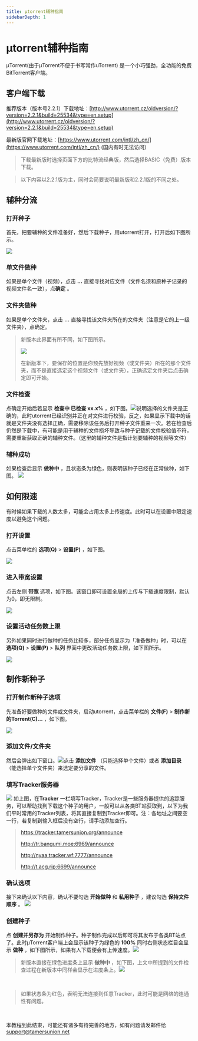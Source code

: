 ```yaml
---
title: μtorrent辅种指南
sidebarDepth: 1
---
```


# μtorrent辅种指南

μTorrent(由于μTorrent不便于书写常作uTorrent) 是一个小巧强劲，全功能的免费BitTorrent客户端。

## 客户端下载
推荐版本（版本号2.2.1）下载地址：[http://www.utorrent.cz/oldversion/?version=2.2.1&build=25534&type=en.setup](http://www.utorrent.cz/oldversion/?version=2.2.1&build=25534&type=en.setup)

最新版官网下载地址：[https://www.utorrent.com/intl/zh_cn/](https://www.utorrent.com/intl/zh_cn/) (国内有时无法访问）
> 下载最新版时选择页面下方的比特流经典版，然后选择BASIC（免费）版本下载。

>以下内容以2.2.1版为主，同时会简要说明最新版和2.2.1版的不同之处。


## 辅种分流
### 打开种子
首先，把要辅种的文件准备好，然后下载种子，用utorrent打开，打开后如下图所示。

![](https://static.tamersunion.net/wp-content/uploads/2019031118202157.jpg)

### 单文件做种
如果是单个文件（视频），点击 **...** 直接寻找对应文件（文件名须和原种子记录的视频文件名一致），点**确定** 。

### 文件夹做种
如果是单个文件夹，点击 **...** 直接寻找该文件夹所在的文件夹（注意是它的上一级文件夹），点确定。


> 新版本此界面有所不同，如下图所示。
>
> ![](https://static.tamersunion.net/wp-content/uploads/2019031118202529.jpg)
>
> 在新版本下，要保存的位置是你预先放好视频（或文件夹）所在的那个文件夹，而不是直接选定这个视频文件（或文件夹），正确选定文件夹后点击确定即可开始。

### 文件检查
点确定开始后若显示 **检查中 已检查 xx.x%** ，如下图。![](https://static.tamersunion.net/wp-content/uploads/2019031118203153.jpg)说明选择的文件夹是正确的，此时utorrent已经识别并正在对文件进行校验，反之，如果显示下载中的话就是文件夹没有选择正确，需要移除该任务后打开种子文件重来一次。若在检查后仍然是下载中，有可能是用于辅种的文件损坏导致与种子记载的文件校验值不符，需要重新获取正确的辅种文件。（这里的辅种文件是指计划要辅种的视频等文件）

### 辅种成功
如果检查后显示 **做种中** ，且状态条为绿色，则表明该种子已经在正常做种，如下图。
![](https://static.tamersunion.net/wp-content/uploads/2019031118203597.jpg)

## 如何限速
有时候如果下载的人数太多，可能会占用太多上传速度。此时可以在设置中限定速度以避免这个问题。

### 打开设置
点击菜单栏的 **选项(Q)** > **设置(P)** ，如下图。

![](https://static.tamersunion.net/wp-content/uploads/2019031118204074.jpg)

### 进入带宽设置
点击左侧 **带宽** 选项，如下图。该窗口即可设置全局的上传与下载速度限制，默认为0，即无限制。

![](https://static.tamersunion.net/wp-content/uploads/2019031118204297.jpg)



### 设置活动任务数上限
另外如果同时进行做种的任务比较多，部分任务显示为「准备做种」时，可以在 **选项(Q)** > **设置(P)**  > **队列** 界面中更改活动任务数上限，如下图所示。

![](https://static.tamersunion.net/wp-content/uploads/2019031118204868.jpg)

## 制作新种子
### 打开制作新种子选项
先准备好要做种的文件或文件夹，启动utorrent，点击菜单栏的 **文件(F)** > **制作新的Torrent(C)...** ，如下图。

![](https://static.tamersunion.net/wp-content/uploads/2019031118205320.jpg)

### 添加文件/文件夹
然后会弹出如下窗口。![](https://static.tamersunion.net/wp-content/uploads/2019031118205940.jpg)点击 **添加文件** （只能选择单个文件）或者 **添加目录** （能选择单个文件夹）来选定要分享的文件。

### 填写Tracker服务器
![](https://static.tamersunion.net/wp-content/uploads/2019031118210229.jpg)
如上图，在**Tracker** 一栏填写Tracker，Tracker是一些服务器提供的追踪服务，可以帮助找到下载这个种子的用户，一般可以从各类BT站获取到，以下为我们平时常用的Tracker列表，将其直接复制到Tracker即可。注：各地址之间要空一行，若复制到输入框后没有空行，请手动添加空行。
>https://tracker.tamersunion.org/announce
>
>http://tr.bangumi.moe:6969/announce
>
>http://nyaa.tracker.wf:7777/announce
>
>http://t.acg.rip:6699/announce

### 确认选项
接下来确认以下内容，确认不要勾选 **开始做种** 和 **私用种子**  ，建议勾选 **保持文件顺序** 。
![](https://static.tamersunion.net/wp-content/uploads/2019031118210718.jpg)

### 创建种子
点 **创建并另存为** 开始制作种子。种子制作完成以后即可将其发布于各类BT站点了。此时μTorrent客户端上会显示该种子为绿色的 **100%** 同时右侧状态栏目会显示 **做种** ，如下图所示，如果有人下载便会有上传速度。![](https://static.tamersunion.net/wp-content/uploads/2019031118211361.jpg)

> 新版本直接在绿色进度条上显示 **做种中** ，如下图，上文中所提到的文件检查过程在新版本中同样会显示在进度条上。![](https://static.tamersunion.net/wp-content/uploads/2019031118211650.jpg)

<br />

> 如果状态条为红色，表明无法连接到任意Tracker，此时可能是网络的连通性有问题。

<br />

本教程到此结束，可能还有诸多有待完善的地方，如有问题请发邮件给[support@tamersunion.net](mailto:support@tamersunion.net)